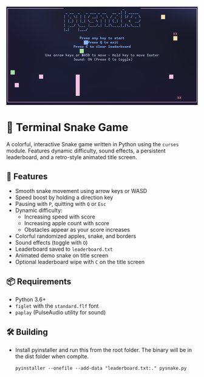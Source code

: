 ![Screenshot](assets/pysnake.png)

# 🐍 Terminal Snake Game

A colorful, interactive Snake game written in Python using the `curses` module. Features dynamic difficulty, sound effects, a persistent leaderboard, and a retro-style animated title screen.

## 🧩 Features

- Smooth snake movement using arrow keys or WASD
- Speed boost by holding a direction key
- Pausing with `P`, quitting with `Q` or `Esc`
- Dynamic difficulty:
  - Increasing speed with score
  - Increasing apple count with score
  - Obstacles appear as your score increases
- Colorful randomized apples, snake, and borders
- Sound effects (toggle with `O`)
- Leaderboard saved to `leaderboard.txt`
- Animated demo snake on title screen
- Optional leaderboard wipe with `C` on the title screen

## 📦 Requirements

- Python 3.6+
- `figlet` with the `standard.flf` font
- `paplay` (PulseAudio utility for sound)

## 🛠️ Building

- Install pyinstaller and run this from the root folder. The binary will be in the dist folder when complte. <pre> ```pyinstaller --onefile --add-data "leaderboard.txt:." pysnake.py ``` </pre>
